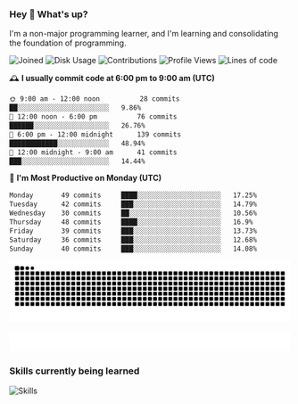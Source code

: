 ### Hey :wave: What's up?

I'm a non-major programming learner, and I'm learning and consolidating the foundation of programming.

<!--START_SECTION:waka-->
![Joined](http://img.shields.io/badge/Joined-7%20years%20ago-6D67E4?style=flat&labelColor=453C67)
![Disk Usage](http://img.shields.io/badge/Github%27s%20Storage-598.5%20MB-FD841F?style=flat&labelColor=E14D2A)
![Contributions](http://img.shields.io/badge/Contributions%20in%202023-290-7DCE13?style=flat&labelColor=2B7A0B)
![Profile Views](http://img.shields.io/badge/Profile%20Views-28-3AB4F2?style=flat&labelColor=0078AA)
![Lines of code](https://img.shields.io/badge/Lines%20of%20code-2%20Million%20Lines%20of%20code-FF8B8B?style=flat&labelColor=EB4747)

🕰️ **I usually commit code at 6:00 pm to 9:00 am (UTC)** 

```text
🌞 9:00 am - 12:00 noon          28 commits     ██░░░░░░░░░░░░░░░░░░░░░░░   9.86% 
🌆 12:00 noon - 6:00 pm          76 commits     ██████░░░░░░░░░░░░░░░░░░░   26.76% 
🌃 6:00 pm - 12:00 midnight      139 commits    ████████████░░░░░░░░░░░░░   48.94% 
🌙 12:00 midnight - 9:00 am      41 commits     ███░░░░░░░░░░░░░░░░░░░░░░   14.44%
```
📅 **I'm Most Productive on Monday (UTC)** 

```text
Monday       49 commits     ████░░░░░░░░░░░░░░░░░░░░░   17.25% 
Tuesday      42 commits     ███░░░░░░░░░░░░░░░░░░░░░░   14.79% 
Wednesday    30 commits     ██░░░░░░░░░░░░░░░░░░░░░░░   10.56% 
Thursday     48 commits     ████░░░░░░░░░░░░░░░░░░░░░   16.9% 
Friday       39 commits     ███░░░░░░░░░░░░░░░░░░░░░░   13.73% 
Saturday     36 commits     ███░░░░░░░░░░░░░░░░░░░░░░   12.68% 
Sunday       40 commits     ███░░░░░░░░░░░░░░░░░░░░░░   14.08%
```

<!--END_SECTION:waka-->

![Snake animation](https://raw.githubusercontent.com/dirname/dirname/output/snake.svg)

![metrics](github-metrics.svg)

### Skills currently being learned

![Skills](https://skillicons.dev/icons?i=linux,rust,go,solidity,typescript,bash,git,postgres,mysql,redis,mongo,docker,kubernetes,grafana,prometheus)
